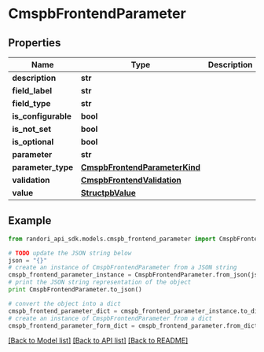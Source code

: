 # CmspbFrontendParameter


## Properties

Name | Type | Description | Notes
------------ | ------------- | ------------- | -------------
**description** | **str** |  | [optional] 
**field_label** | **str** |  | [optional] 
**field_type** | **str** |  | [optional] 
**is_configurable** | **bool** |  | [optional] 
**is_not_set** | **bool** |  | [optional] 
**is_optional** | **bool** |  | [optional] 
**parameter** | **str** |  | [optional] 
**parameter_type** | [**CmspbFrontendParameterKind**](CmspbFrontendParameterKind.md) |  | [optional] 
**validation** | [**CmspbFrontendValidation**](CmspbFrontendValidation.md) |  | [optional] 
**value** | [**StructpbValue**](StructpbValue.md) |  | [optional] 

## Example

```python
from randori_api_sdk.models.cmspb_frontend_parameter import CmspbFrontendParameter

# TODO update the JSON string below
json = "{}"
# create an instance of CmspbFrontendParameter from a JSON string
cmspb_frontend_parameter_instance = CmspbFrontendParameter.from_json(json)
# print the JSON string representation of the object
print CmspbFrontendParameter.to_json()

# convert the object into a dict
cmspb_frontend_parameter_dict = cmspb_frontend_parameter_instance.to_dict()
# create an instance of CmspbFrontendParameter from a dict
cmspb_frontend_parameter_form_dict = cmspb_frontend_parameter.from_dict(cmspb_frontend_parameter_dict)
```
[[Back to Model list]](../README.md#documentation-for-models) [[Back to API list]](../README.md#documentation-for-api-endpoints) [[Back to README]](../README.md)


